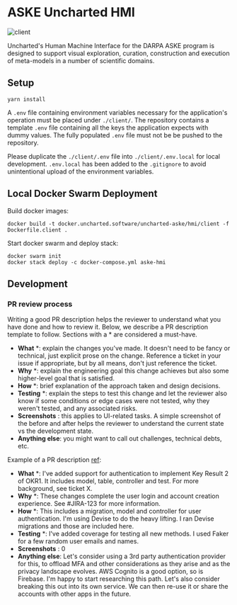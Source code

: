 # ASKE Uncharted HMI
![client](https://github.com/uncharted-aske/HMI/workflows/client/badge.svg)

Uncharted's Human Machine Interface for the DARPA ASKE program is designed to support visual exploration, curation, construction and execution of meta-models in a number of scientific domains.

## Setup
```shell script
yarn install
```

A `.env` file containing environment variables necessary for the application's operation must be placed under `./client/`. The repository contains a template `.env` file containing all the keys the application expects with dummy values. The fully populated `.env` file must not be be pushed to the repository.

Please duplicate the `./client/.env` file into `./client/.env.local` for local development. `.env.local` has been added to the `.gitignore` to avoid unintentional upload of the environment variables.

## Local Docker Swarm Deployment
Build docker images:
```shell script
docker build -t docker.uncharted.software/uncharted-aske/hmi/client -f Dockerfile.client .
```

Start docker swarm and deploy stack:
```shell script
docker swarm init
docker stack deploy -c docker-compose.yml aske-hmi
```

## Development

### PR review process
Writing a good PR description helps the reviewer to understand what you have done and how to review it. Below, we describe a PR description template to follow. Sections with a * are considered a must-have.

* **What** *: explain the changes you've made. It doesn't need to be fancy or technical, just explicit prose on the change. Reference a ticket in your issue if appropriate, but by all means, don't just reference the ticket. 
* **Why** *: explain the engineering goal this change achieves but also some higher-level goal that is satisfied. 
* **How** *: brief explanation of the approach taken and design decisions. 
* **Testing** *: explain the steps to test this change and let the reviewer also know if some conditions or edge cases were not tested, why they weren't tested, and any associated risks.
* **Screenshots** : this applies to UI-related tasks. A simple screenshot of the before and after helps the reviewer to understand the current state vs the development state.
* **Anything else**: you might want to call out challenges, technical debts, etc.


Example of a PR description [ref](https://www.pullrequest.com/blog/writing-a-great-pull-request-description/):

* **What** *: I've added support for authentication to implement Key Result 2 of OKR1. It includes model, table, controller and test. For more background, see ticket X.
* **Why** *: These changes complete the user login and account creation experience. See #JIRA-123 for more information.
* **How** *: This includes a migration, model and controller for user authentication. I'm using Devise to do the heavy lifting. I ran Devise migrations and those are included here.
* **Testing** *: I've added coverage for testing all new methods. I used Faker for a few random user emails and names.
* **Screenshots** : 0
* **Anything else**: Let's consider using a 3rd party authentication provider for this, to offload MFA and other considerations as they arise and as the privacy landscape evolves. AWS Cognito is a good option, so is Firebase. I'm happy to start researching this path. Let's also consider breaking this out into its own service. We can then re-use it or share the accounts with other apps in the future.


